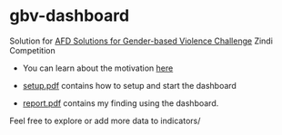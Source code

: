 # gbv-dashboard

Solution for [AFD Solutions for Gender-based Violence Challenge](https://zindi.africa/competitions/afd-solutions-for-gender-based-violence-challenge) Zindi Competition

* You can learn about the motivation [here](https://github.com/bizzyvinci/gbv-dashboard/blob/main/motivation.pdf)

* [setup.pdf](https://github.com/bizzyvinci/gbv-dashboard/blob/main/setup.pdf) contains how to setup and start the dashboard

* [report.pdf](https://github.com/bizzyvinci/gbv-dashboard/blob/main/motivation.pdf) contains my finding using the dashboard.

Feel free to explore or add more data to indicators/
